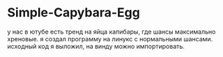 # Simple-Capybara-Egg
у нас в ютубе есть тренд на яйца капибары, где шансы максимально хреновые. я создал программу на линукс с нормальными шансами. исходный код я выложил, на винду можно импортировать.
